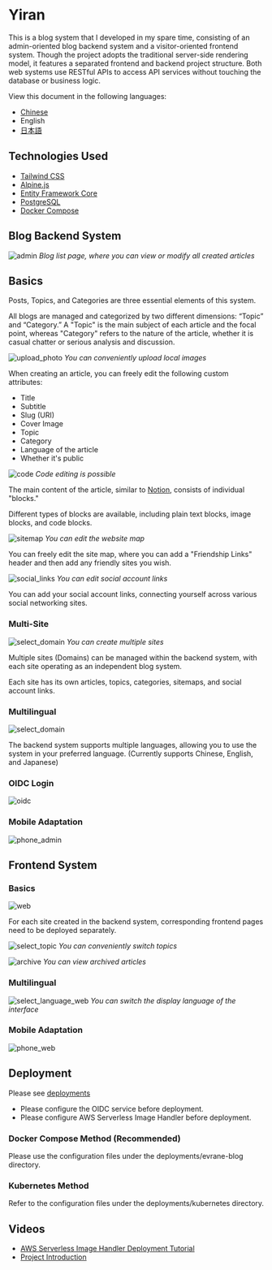 # Yiran

This is a blog system that I developed in my spare time, consisting of an admin-oriented blog backend system and a visitor-oriented frontend system. Though the project adopts the traditional server-side rendering model, it features a separated frontend and backend project structure. Both web systems use RESTful APIs to access API services without touching the database or business logic.

View this document in the following languages:
- [Chinese](../README.md)
- English
- [日本語](./README.Jp.md)

## Technologies Used

- [Tailwind CSS](https://tailwindcss.com)
- [Alpine.js](https://alpinejs.dev)
- [Entity Framework Core](https://learn.microsoft.com/en-us/ef/core/)
- [PostgreSQL](https://www.postgresql.org)
- [Docker Compose](https://docs.docker.com/compose/)

## Blog Backend System

![admin](./img/admin.webp)
*Blog list page, where you can view or modify all created articles*

## Basics

Posts, Topics, and Categories are three essential elements of this system.

All blogs are managed and categorized by two different dimensions: “Topic” and “Category.” A "Topic" is the main subject of each article and the focal point, whereas "Category" refers to the nature of the article, whether it is casual chatter or serious analysis and discussion.

![upload_photo](./img/upload_photo.webp)
*You can conveniently upload local images*

When creating an article, you can freely edit the following custom attributes:

- Title
- Subtitle
- Slug (URI)
- Cover Image
- Topic
- Category
- Language of the article
- Whether it's public

![code](./img/code.webp)
*Code editing is possible*

The main content of the article, similar to [Notion](https://www.notion.so), consists of individual "blocks."

Different types of blocks are available, including plain text blocks, image blocks, and code blocks.

![sitemap](./img/sitemap.webp)
*You can edit the website map*

You can freely edit the site map, where you can add a "Friendship Links" header and then add any friendly sites you wish.

![social_links](./img/social_links.webp)
*You can edit social account links*

You can add your social account links, connecting yourself across various social networking sites.

### Multi-Site

![select_domain](./img/select_domain.webp)
*You can create multiple sites*

Multiple sites (Domains) can be managed within the backend system, with each site operating as an independent blog system.

Each site has its own articles, topics, categories, sitemaps, and social account links.

### Multilingual

![select_domain](./img/select_langauge_admin.webp)

The backend system supports multiple languages, allowing you to use the system in your preferred language. (Currently supports Chinese, English, and Japanese)

### OIDC Login

![oidc](./img/oidc.webp)

### Mobile Adaptation

![phone_admin](./img/phone_admin.webp)

## Frontend System

### Basics

![web](./img/web.webp)

For each site created in the backend system, corresponding frontend pages need to be deployed separately.

![select_topic](./img/select_topic.webp)
*You can conveniently switch topics*

![archive](./img/archive.webp)
*You can view archived articles*

### Multilingual

![select_language_web](./img/select_language_web.webp)
*You can switch the display language of the interface*

### Mobile Adaptation

![phone_web](./img/phone_web.webp)

## Deployment

Please see [deployments](./deployments/README.md)

- Please configure the OIDC service before deployment.
- Please configure AWS Serverless Image Handler before deployment.

### Docker Compose Method (Recommended)

Please use the configuration files under the deployments/evrane-blog directory.

### Kubernetes Method

Refer to the configuration files under the deployments/kubernetes directory.

## Videos

- [AWS Serverless Image Handler Deployment Tutorial](https://www.youtube.com/watch?v=ZpnQLg4Co9A)
- [Project Introduction](https://www.youtube.com/watch?v=N76b9gZ28D8)
